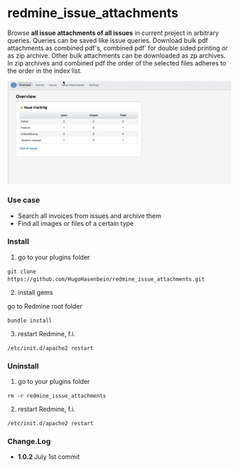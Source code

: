 # redmine_issue_attachments
Browse **all issue attachments of all issues** in current project in arbitrary queries. Queries can be saved like issue queries. Download bulk pdf attachments as combined pdf's, combined pdf' for double sided printing or as zip archive. Other bulk attachments can be downloaded as zp archives. In zip archives and combined pdf the order of the selected files adheres to the order in the index list.

![animated GIF that represents a quick overview](/doc/Overview.gif)

### Use case
* Search all invoices from issues and archive them
* Find all images or files of a certain type

### Install 

1. go to your plugins folder

`git clone https://github.com/HugoHasenbein/redmine_issue_attachments.git`

2. install gems

go to Redmine root folder

`bundle install`

3. restart Redmine, f.i.

`/etc/init.d/apache2 restart`

### Uninstall

1. go to your plugins folder

`rm -r redmine_issue_attachments`

2. restart Redmine, f.i.

`/etc/init.d/apache2 restart`

### Change.Log

* **1.0.2** July 1st commit
